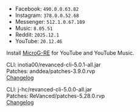 - Facebook: `490.0.0.63.82`  
- Instagram: `378.0.0.52.68`  
- Messenger: `512.1.0.67.109`  
- Music: `8.05.51`  
- Reddit: `2025.12.1`  
- YouTube: `20.12.46`  

Install [MicroG-RE](https://github.com/WSTxda/MicroG-RE/releases) for YouTube and YouTube Music.
  
CLI: inotia00/revanced-cli-5.0.1-all.jar  
Patches: anddea/patches-3.9.0.rvp  
[Changelog](https://github.com/anddea/revanced-patches/releases/tag/v3.9.0)

CLI: j-hc/revanced-cli-5.0.0-all.jar  
Patches: ReVanced/patches-5.28.0.rvp  
[Changelog](https://github.com/ReVanced/revanced-patches/releases/tag/v5.28.0)  
